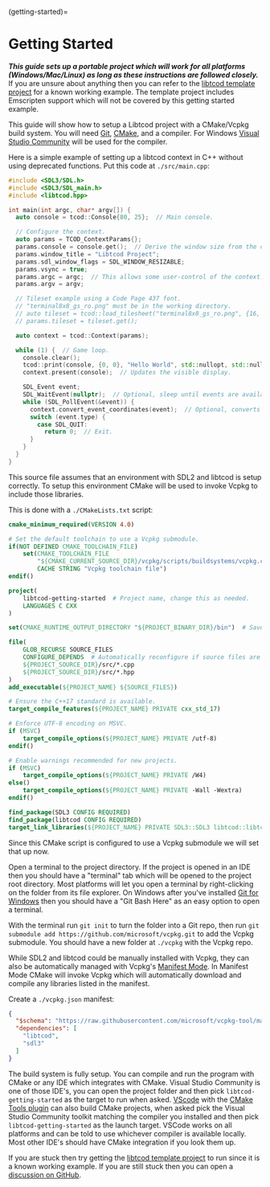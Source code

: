 (getting-started)=

# Getting Started

***This guide sets up a portable project which will work for all platforms (Windows/Mac/Linux) as long as these instructions are followed closely.***
If you are unsure about anything then you can refer to the [libtcod template project](https://github.com/HexDecimal/libtcod-vcpkg-template) for a known working example.
The template project includes Emscripten support which will not be covered by this getting started example.

This guide will show how to setup a Libtcod project with a CMake/Vcpkg build system.
You will need [Git](https://git-scm.com/downloads), [CMake](https://cmake.org/download/), and a compiler.
For Windows [Visual Studio Community](https://visualstudio.microsoft.com/vs/community/) will be used for the compiler.

Here is a simple example of setting up a libtcod context in C++ without using deprecated functions.
Put this code at `./src/main.cpp`:
```cpp
#include <SDL3/SDL.h>
#include <SDL3/SDL_main.h>
#include <libtcod.hpp>

int main(int argc, char* argv[]) {
  auto console = tcod::Console{80, 25};  // Main console.

  // Configure the context.
  auto params = TCOD_ContextParams{};
  params.console = console.get();  // Derive the window size from the console size.
  params.window_title = "Libtcod Project";
  params.sdl_window_flags = SDL_WINDOW_RESIZABLE;
  params.vsync = true;
  params.argc = argc;  // This allows some user-control of the context.
  params.argv = argv;

  // Tileset example using a Code Page 437 font.
  // "terminal8x8_gs_ro.png" must be in the working directory.
  // auto tileset = tcod::load_tilesheet("terminal8x8_gs_ro.png", {16, 16}, tcod::CHARMAP_CP437);
  // params.tileset = tileset.get();

  auto context = tcod::Context(params);

  while (1) {  // Game loop.
    console.clear();
    tcod::print(console, {0, 0}, "Hello World", std::nullopt, std::nullopt);
    context.present(console);  // Updates the visible display.

    SDL_Event event;
    SDL_WaitEvent(nullptr);  // Optional, sleep until events are available.
    while (SDL_PollEvent(&event)) {
      context.convert_event_coordinates(event);  // Optional, converts pixel coordinates into tile coordinates.
      switch (event.type) {
        case SDL_QUIT:
          return 0;  // Exit.
      }
    }
  }
}
```

This source file assumes that an environment with SDL2 and libtcod is setup correctly.
To setup this environment CMake will be used to invoke Vcpkg to include those libraries.

This is done with a `./CMakeLists.txt` script:
```cmake
cmake_minimum_required(VERSION 4.0)

# Set the default toolchain to use a Vcpkg submodule.
if(NOT DEFINED CMAKE_TOOLCHAIN_FILE)
    set(CMAKE_TOOLCHAIN_FILE
        "${CMAKE_CURRENT_SOURCE_DIR}/vcpkg/scripts/buildsystems/vcpkg.cmake"
        CACHE STRING "Vcpkg toolchain file")
endif()

project(
    libtcod-getting-started  # Project name, change this as needed.
    LANGUAGES C CXX
)

set(CMAKE_RUNTIME_OUTPUT_DIRECTORY "${PROJECT_BINARY_DIR}/bin")  # Save all runtime files to this directory.

file(
    GLOB_RECURSE SOURCE_FILES
    CONFIGURE_DEPENDS  # Automatically reconfigure if source files are added/removed.
    ${PROJECT_SOURCE_DIR}/src/*.cpp
    ${PROJECT_SOURCE_DIR}/src/*.hpp
)
add_executable(${PROJECT_NAME} ${SOURCE_FILES})

# Ensure the C++17 standard is available.
target_compile_features(${PROJECT_NAME} PRIVATE cxx_std_17)

# Enforce UTF-8 encoding on MSVC.
if (MSVC)
    target_compile_options(${PROJECT_NAME} PRIVATE /utf-8)
endif()

# Enable warnings recommended for new projects.
if (MSVC)
    target_compile_options(${PROJECT_NAME} PRIVATE /W4)
else()
    target_compile_options(${PROJECT_NAME} PRIVATE -Wall -Wextra)
endif()

find_package(SDL3 CONFIG REQUIRED)
find_package(libtcod CONFIG REQUIRED)
target_link_libraries(${PROJECT_NAME} PRIVATE SDL3::SDL3 libtcod::libtcod)
```

Since this CMake script is configured to use a Vcpkg submodule we will set that up now.

Open a terminal to the project directory.
If the project is opened in an IDE then you should have a "terminal" tab which will be opened to the project root directory.
Most platforms will let you open a terminal by right-clicking on the folder from its file explorer.
On Windows after you've installed [Git for Windows](https://git-scm.com/download/win) then you should have a "Git Bash Here" as an easy option to open a terminal.

With the terminal run `git init` to turn the folder into a Git repo,
then run `git submodule add https://github.com/microsoft/vcpkg.git` to add the Vcpkg submodule.
You should have a new folder at `./vcpkg` with the Vcpkg repo.

While SDL2 and libtcod could be manually installed with Vcpkg, they can also be automatically managed with Vcpkg's [Manifest Mode](https://github.com/microsoft/vcpkg/blob/master/docs/users/manifests.md).
In Manifest Mode CMake will invoke Vcpkg which will automatically download and compile any libraries listed in the manifest.

Create a `./vcpkg.json` manifest:
```json
{
  "$schema": "https://raw.githubusercontent.com/microsoft/vcpkg-tool/main/docs/vcpkg.schema.json",
  "dependencies": [
    "libtcod",
    "sdl3"
  ]
}
```

The build system is fully setup.
You can compile and run the program with CMake or any IDE which integrates with CMake.
Visual Studio Community is one of those IDE's, you can open the project folder and then pick `libtcod-getting-started` as the target to run when asked.
[VScode](https://code.visualstudio.com/download) with the [CMake Tools plugin](https://marketplace.visualstudio.com/items?itemName=ms-vscode.cmake-tools) can also build CMake projects, when asked pick the Visual Studio Community toolkit matching the compiler you installed and then pick `libtcod-getting-started` as the launch target.
VSCode works on all platforms and can be told to use whichever compiler is available locally.
Most other IDE's should have CMake integration if you look them up.

If you are stuck then try getting the [libtcod template project](https://github.com/HexDecimal/libtcod-vcpkg-template) to run since it is a known working example.
If you are still stuck then you can open a [discussion on GitHub](https://github.com/libtcod/libtcod/discussions).
